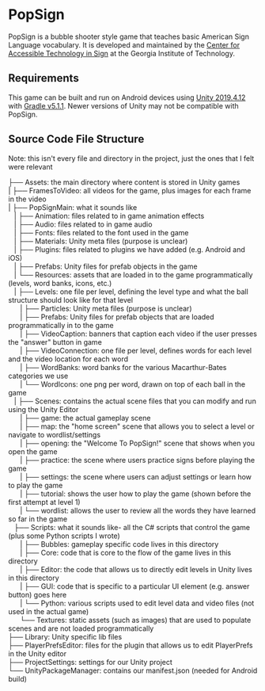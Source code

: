 # PopSign

PopSign is a bubble shooter style game that teaches basic American Sign Language vocabulary. It is developed and maintained by the [Center for Accessible Technology in Sign](http://cats.gatech.edu/) at the Georgia Institute of Technology.

## Requirements

This game can be built and run on Android devices using [Unity 2019.4.12](https://unity3d.com/get-unity/download/archive) with [Gradle v5.1.1](https://gradle.org/releases/). Newer versions of Unity may not be compatible with PopSign.  

## Source Code File Structure

Note: this isn't every file and directory in the project, just the ones that I felt were relevant

├── Assets: the main directory where content is stored in Unity games  
| ├── FramesToVideo: all videos for the game, plus images for each frame in the video  
| ├── PopSignMain: what it sounds like  
&nbsp;&nbsp;&nbsp;| ├── Animation: files related to in game animation effects  
&nbsp;&nbsp;&nbsp;| ├── Audio: files related to in game audio  
&nbsp;&nbsp;&nbsp;| ├── Fonts: files related to the font used in the game  
&nbsp;&nbsp;&nbsp;| ├── Materials: Unity meta files (purpose is unclear)  
&nbsp;&nbsp;&nbsp;| ├── Plugins: files related to plugins we have added (e.g. Android and iOS)  
&nbsp;&nbsp;&nbsp;| ├── Prefabs: Unity files for prefab objects in the game  
&nbsp;&nbsp;&nbsp;| └── Resources: assets that are loaded in to the game programmatically (levels, word banks, icons, etc.)  
&nbsp;&nbsp;&nbsp;| ├── Levels: one file per level, defining the level type and what the ball structure should look like for that level  
&nbsp;&nbsp;&nbsp;&nbsp;&nbsp;&nbsp;| ├── Particles: Unity meta files (purpose is unclear)  
&nbsp;&nbsp;&nbsp;&nbsp;&nbsp;&nbsp;| ├── Prefabs: Unity files for prefab objects that are loaded programmatically in to the game  
&nbsp;&nbsp;&nbsp;&nbsp;&nbsp;&nbsp;| ├── VideoCaption: banners that caption each video if the user presses the "answer" button in game  
&nbsp;&nbsp;&nbsp;&nbsp;&nbsp;&nbsp;| ├── VideoConnection: one file per level, defines words for each level and the video location for each word  
&nbsp;&nbsp;&nbsp;&nbsp;&nbsp;&nbsp;| ├── WordBanks: word banks for the various Macarthur-Bates categories we use  
&nbsp;&nbsp;&nbsp;&nbsp;&nbsp;&nbsp;| └── WordIcons: one png per word, drawn on top of each ball in the game  
&nbsp;&nbsp;&nbsp;| ├── Scenes: contains the actual scene files that you can modify and run using the Unity Editor  
&nbsp;&nbsp;&nbsp;&nbsp;&nbsp;&nbsp;| ├── game: the actual gameplay scene  
&nbsp;&nbsp;&nbsp;&nbsp;&nbsp;&nbsp;| ├── map: the "home screen" scene that allows you to select a level or navigate to wordlist/settings  
&nbsp;&nbsp;&nbsp;&nbsp;&nbsp;&nbsp;| ├── opening: the "Welcome To PopSign!" scene that shows when you open the game  
&nbsp;&nbsp;&nbsp;&nbsp;&nbsp;&nbsp;| ├── practice: the scene where users practice signs before playing the game  
&nbsp;&nbsp;&nbsp;&nbsp;&nbsp;&nbsp;| ├── settings: the scene where users can adjust settings or learn how to play the game  
&nbsp;&nbsp;&nbsp;&nbsp;&nbsp;&nbsp;| ├── tutorial: shows the user how to play the game (shown before the first attempt at level 1)  
&nbsp;&nbsp;&nbsp;&nbsp;&nbsp;&nbsp;| └── wordlist: allows the user to review all the words they have learned so far in the game  
&nbsp;&nbsp;&nbsp;├── Scripts: what it sounds like- all the C# scripts that control the game (plus some Python scripts I wrote)  
&nbsp;&nbsp;&nbsp;&nbsp;&nbsp;&nbsp;| ├── Bubbles: gameplay specific code lives in this directory  
&nbsp;&nbsp;&nbsp;&nbsp;&nbsp;&nbsp;| ├── Core: code that is core to the flow of the game lives in this directory  
&nbsp;&nbsp;&nbsp;&nbsp;&nbsp;&nbsp;| ├── Editor: the code that allows us to directly edit levels in Unity lives in this directory  
&nbsp;&nbsp;&nbsp;&nbsp;&nbsp;&nbsp;| ├── GUI: code that is specific to a particular UI element (e.g. answer button) goes here  
&nbsp;&nbsp;&nbsp;&nbsp;&nbsp;&nbsp;| └── Python: various scripts used to edit level data and video files (not used in the actual game)  
&nbsp;&nbsp;&nbsp;&nbsp;&nbsp;&nbsp;└── Textures: static assets (such as images) that are used to populate scenes and are not loaded programmatically  
├── Library: Unity specific lib files  
├── PlayerPrefsEditor: files for the plugin that allows us to edit PlayerPrefs in the Unity editor  
├── ProjectSettings: settings for our Unity project  
└── UnityPackageManager: contains our manifest.json (needed for Android build)  
